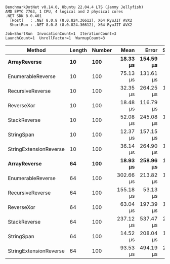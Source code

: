 ```

BenchmarkDotNet v0.14.0, Ubuntu 22.04.4 LTS (Jammy Jellyfish)
AMD EPYC 7763, 1 CPU, 4 logical and 2 physical cores
.NET SDK 8.0.401
  [Host]   : .NET 8.0.8 (8.0.824.36612), X64 RyuJIT AVX2
  ShortRun : .NET 8.0.8 (8.0.824.36612), X64 RyuJIT AVX2

Job=ShortRun  InvocationCount=1  IterationCount=3  
LaunchCount=1  UnrollFactor=1  WarmupCount=3  

```
| Method                 | Length | Number | Mean      | Error     | StdDev    | Median     | Min        | Max       | Allocated |
|----------------------- |------- |------- |----------:|----------:|----------:|-----------:|-----------:|----------:|----------:|
| **ArrayReverse**           | **10**     | **100**    |  **18.33 μs** | **154.59 μs** |  **8.473 μs** |  **15.849 μs** |  **11.381 μs** |  **27.77 μs** |  **10.09 KB** |
| EnumerableReverse      | 10     | 100    |  75.13 μs | 131.61 μs |  7.214 μs |  72.477 μs |  69.621 μs |  83.30 μs |  25.72 KB |
| RecursiveReverse       | 10     | 100    |  32.35 μs | 264.25 μs | 14.484 μs |  26.310 μs |  21.871 μs |  48.88 μs |  33.53 KB |
| ReverseXor             | 10     | 100    |  18.48 μs | 116.79 μs |  6.402 μs |  15.149 μs |  14.428 μs |  25.86 μs |  10.09 KB |
| StackReverse           | 10     | 100    |  52.08 μs | 245.08 μs | 13.434 μs |  44.563 μs |  44.083 μs |  67.59 μs |  31.19 KB |
| StringSpan             | 10     | 100    |  12.37 μs | 157.15 μs |  8.614 μs |   7.514 μs |   7.274 μs |  22.31 μs |   5.41 KB |
| StringExtensionReverse | 10     | 100    |  36.14 μs | 264.90 μs | 14.520 μs |  28.093 μs |  27.422 μs |  52.90 μs |  28.84 KB |
| **ArrayReverse**           | **64**     | **100**    |  **18.93 μs** | **258.96 μs** | **14.194 μs** |  **12.899 μs** |   **8.742 μs** |  **35.14 μs** |  **30.41 KB** |
| EnumerableReverse      | 64     | 100    | 302.66 μs | 213.82 μs | 11.720 μs | 300.864 μs | 291.937 μs | 315.17 μs |  59.31 KB |
| RecursiveReverse       | 64     | 100    | 155.18 μs |  53.13 μs |  2.912 μs | 154.581 μs | 152.617 μs | 158.35 μs | 560.88 KB |
| ReverseXor             | 64     | 100    |  63.04 μs | 197.39 μs | 10.820 μs |  61.907 μs |  52.830 μs |  74.38 μs |  30.41 KB |
| StackReverse           | 64     | 100    | 237.12 μs | 537.47 μs | 29.461 μs | 234.310 μs | 209.162 μs | 267.88 μs |  88.22 KB |
| StringSpan             | 64     | 100    |  14.52 μs | 208.04 μs | 11.404 μs |   8.166 μs |   7.705 μs |  27.68 μs |  15.56 KB |
| StringExtensionReverse | 64     | 100    |  93.53 μs | 494.19 μs | 27.088 μs |  89.859 μs |  68.469 μs | 122.27 μs |  68.69 KB |
